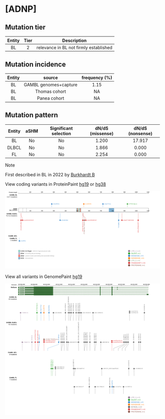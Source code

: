 # [ADNP]

## Mutation tier

|Entity|Tier|Description                           |
|:------:|:----:|--------------------------------------|
|BL    |2   |relevance in BL not firmly established|
## Mutation incidence

|Entity|source               |frequency (%)|
|:------:|:---------------------:|:-------------:|
|BL    |GAMBL genomes+capture|1.15         |
|BL    |Thomas cohort        |  NA         |
|BL    |Panea cohort         |  NA         |

## Mutation pattern

|Entity|aSHM|Significant selection|dN/dS (missense)|dN/dS (nonsense)|
|:------:|:----:|:---------------------:|:----------------:|:----------------:|
|BL    |No  |No                   |1.200           |17.917          |
|DLBCL |No  |No                   |1.866           | 0.000          |
|FL    |No  |No                   |2.254           | 0.000          |


> [!NOTE]
> First described in BL in 2022 by [Burkhardt B](https://pubmed.ncbi.nlm.nih.gov/35794096)

View coding variants in ProteinPaint [hg19](https://www.bcgsc.ca/downloads/morinlab/GAMBL/test/genes/ADNP_protein.html)  or [hg38](https://www.bcgsc.ca/downloads/morinlab/GAMBL/test/genes/ADNP_protein_hg38.html)

![image](images/proteinpaint/ADNP_NM_015339.svg)

View all variants in GenomePaint [hg19](https://www.bcgsc.ca/downloads/morinlab/GAMBL/test/genes/ADNP.html)

![image](images/proteinpaint/ADNP.svg)
